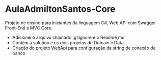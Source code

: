 # AulaAdmiltonSantos-Core

Projeto de ensino para iniciantes da linguagem C#, Web API com Swagger Front-End e MVC Core.

- Adicionei o arquivo chamado .gitignore e o Readme,md
- Contém a solution e os dois projetos de Domain e Data.
- Criação do projeto WebApi para configuração da string de conexão de banco
